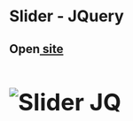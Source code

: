 <h1>Slider - JQuery</h1>
<h2>Open<a href="https://cwetkow.github.io/jquery-elements/slider" target="_blank"> site</a><a</h2>
<h1>
<p>
	<img src="https://user-images.githubusercontent.com/20288358/29912815-aae11042-8e3b-11e7-9f42-00a62a2cc4a3.png" alt="Slider JQ">
</p>